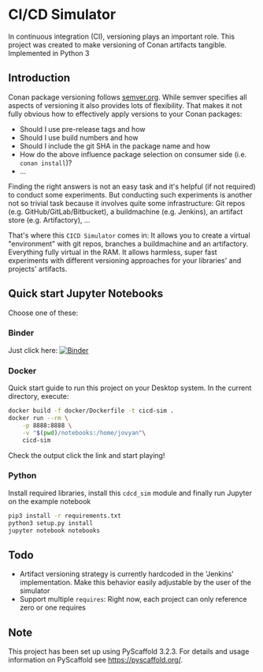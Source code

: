 # CI/CD Simulator

In continuous integration (CI), versioning plays an important role. This project was created to make versioning of Conan artifacts tangible. Implemented in Python 3

## Introduction

Conan package versioning follows [semver.org](https://semver.org). While semver specifies all aspects of versioning it also provides lots of flexibility. That makes it not fully obvious how to effectively apply versions to your Conan packages:

- Should I use pre-release tags and how
- Should I use build numbers and how
- Should I include the git SHA in the package name and how
- How do the above influence package selection on consumer side (i.e. `conan install`)?
- ...

Finding the right answers is not an easy task and it's helpful (if not required) to conduct some experiments. But conducting such experiments is another not so trivial task because it involves quite some infrastructure: Git repos (e.g. GitHub/GitLab/Bitbucket), a buildmachine (e.g. Jenkins), an artifact store (e.g. Artifactory), ...

That's where this `CICD Simulator` comes in: It allows you to create a virtual "environment" with git repos, branches a buildmachine and an artifactory. Everything fully virtual in the RAM. It allows harmless, super fast experiments with different versioning approaches for your libraries' and projects' artifacts.

## Quick start Jupyter Notebooks

Choose one of these:

### Binder

Just click here: [![Binder](https://mybinder.org/badge_logo.svg)](https://mybinder.org/v2/gh/Software-Natives-OSS/cicd_sim.git/master)

### Docker

Quick start guide to run this project on your Desktop system. In the current directory, execute:

```sh
docker build -f docker/Dockerfile -t cicd-sim .
docker run --rm \
    -p 8888:8888 \
    -v "$(pwd)/notebooks:/home/jovyan"\
    cicd-sim

```

Check the output click the link and start playing!

### Python

Install required libraries, install this `cdcd_sim` module and finally run Jupyter on the example notebook

```sh
pip3 install -r requirements.txt
python3 setup.py install
jupyter notebook notebooks

```

## Todo

- Artifact versioning strategy is currently hardcoded in the 'Jenkins' implementation. Make this behavior easily adjustable by the user of the simulator
- Support multiple `requires`: Right now, each project can only reference zero or one requires

## Note

This project has been set up using PyScaffold 3.2.3. For details and usage information on PyScaffold see https://pyscaffold.org/.
